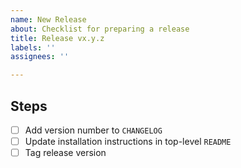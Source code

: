 ```yaml
---
name: New Release
about: Checklist for preparing a release
title: Release vx.y.z
labels: ''
assignees: ''

---
```


## Steps

- [ ] Add version number to `CHANGELOG`
- [ ] Update installation instructions in top-level `README`
- [ ] Tag release version
